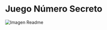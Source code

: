 <h1>Juego Número Secreto</h1>

![Imagen Readme](https://github.com/Learocha/Juego-Numero-Secreto/assets/31718326/2da5c166-f1e0-49f0-bebf-7537d14b28af)
